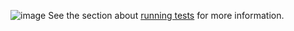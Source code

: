 ![image](https://user-images.githubusercontent.com/53555375/215966223-8f90f1b1-15cb-47a7-ab90-35f745c2d886.png)
See the section about [running tests](https://facebook.github.io/create-react-app/docs/running-tests) for more information.
